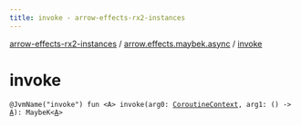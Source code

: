 ```yaml
---
title: invoke - arrow-effects-rx2-instances
---
```


[arrow-effects-rx2-instances](../index.html) / [arrow.effects.maybek.async](index.html) / [invoke](./invoke.html)

# invoke

`@JvmName("invoke") fun <A> invoke(arg0: `[`CoroutineContext`](https://kotlinlang.org/api/latest/jvm/stdlib/kotlin.coroutines/-coroutine-context/index.html)`, arg1: () -> `[`A`](invoke.html#A)`): MaybeK<`[`A`](invoke.html#A)`>`